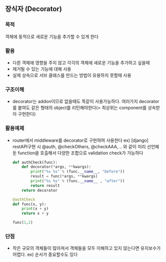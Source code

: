 ## 장식자 (Decorator)

### 목적
객체에 동적으로 새로운 기능을 추가할 수 있게 한다

### 활용
- 다른 객체에 영향을 주지 않고 각각의 객체에 새로운 기능을 추가하고 싶을때
- 제거될 수 있는 기능에 대해 사용
- 실제 상속으로 서브 클래스를 만드는 방법이 유용하지 못할때 사용

### 구조이해
- decorator는 addon이므로 없을때도 똑같이 사용가능하다. 여러가지 decorator를 붙여도 같은 형태의 object를 리턴해야한다(= 최상위는 component를 상속받아 구현한다)

### 활용예제
- router에서 middleware를 decorator로 구현하여 사용한다
  ex) [django] restAPI구현 시 @auth, @checkOthers, @checkAAA, .. 와 같이 미리 선언해둔 function을 호출해서 다양한 조합으로 validation check가 가능하다
	```python
	def authCheck(func):
		def decorator(*args, **kwargs):
			print("%s %s" % (func.__name__, "before"))
			result = func(*args, **kwargs)
			print("%s %s" % (func.__name__ , "after"))
			return result
		return decorator

	@authCheck
	def func(x, y):
		print(x + y)
		return x + y

	func(1,2)
	```


### 단점
- 작은 규모의 객체들이 많아져서 객체들을 모두 이해하고 있지 않는다면 유지보수가 어렵다.
  ex) 순서가 중요할수도 있다
